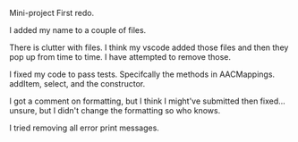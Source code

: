 Mini-project First redo.

I added my name to a couple of files.

There is clutter with files. I think my vscode added those files and then they pop up from time
to time. I have attempted to remove those.

I fixed my code to pass tests. Specifcally the methods in AACMappings. addItem, select, and the constructor.

I got a comment on formatting, but I think I might've submitted then fixed... unsure, but I didn't change the formatting so who knows.

I tried removing all error print messages.
